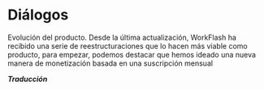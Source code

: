 
<h1>Diálogos</h1>

Evolución del producto.
Desde la última actualización, WorkFlash ha recibido una serie de reestructuraciones que lo hacen más viable como producto, para empezar, podemos destacar que hemos ideado una nueva manera de monetización basada en una suscripción mensual

***Traducción***
<!--stackedit_data:
eyJoaXN0b3J5IjpbLTE4MDczNDQ5NjgsODE2OTY3NjYxXX0=
-->